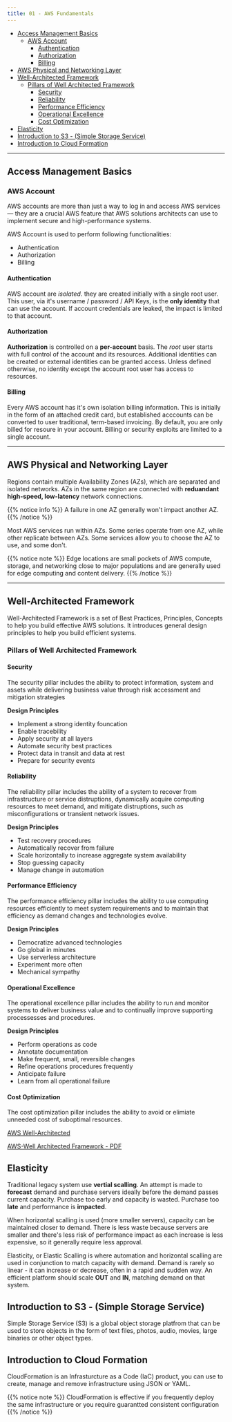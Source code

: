 ```yaml
---
title: 01 - AWS Fundamentals
---
```


- [Access Management Basics](#access-management-basics)
  - [AWS Account](#aws-account)
    - [Authentication](#authentication)
    - [Authorization](#authorization)
    - [Billing](#billing)
- [AWS Physical and Networking Layer](#aws-physical-and-networking-layer)
- [Well-Architected Framework](#well-architected-framework)
  - [Pillars of Well Architected Framework](#pillars-of-well-architected-framework)
    - [Security](#security)
    - [Reliability](#reliability)
    - [Performance Efficiency](#performance-efficiency)
    - [Operational Excellence](#operational-excellence)
    - [Cost Optimization](#cost-optimization)
- [Elasticity](#elasticity)
- [Introduction to S3 - (Simple Storage Service)](#introduction-to-s3---simple-storage-service)
- [Introduction to Cloud Formation](#introduction-to-cloud-formation)

---

## Access Management Basics

### AWS Account

AWS accounts are more than just a way to log in and access AWS services — they are a crucial AWS feature that AWS solutions architects can use to implement secure and high-performance systems. 

AWS Account is used to perform following functionalities:

* Authentication
* Authorization
* Billing

#### Authentication
AWS account are *isolated*. they are created initially with a single root user. This user, via it's username / password / API Keys, is the **only identity** that can use the account. If account credentials are leaked, the impact is limited to that account.

#### Authorization
**Authorization** is controlled on a **per-account** basis. The *root* user starts with full control of the account and its resources. Additional identities can be created or external identities can be granted access. Unless defined otherwise, no identity except the account root user has access to resources.

#### Billing
Every AWS account has it's own isolation billing information. This is initially in the form of an attached credit card, but established acccounts can be converted to user traditional, term-based invoicing. By default, you are only billed for resoure in your account. Billing or security exploits are limited to a single account.

---

##  AWS Physical and Networking Layer

Regions contain multiple Availability Zones (AZs), which are separated and isolated networks. AZs in the same region are connected with **reduandant high-speed, low-latency** network connections.

{{% notice info %}}
A failure in one AZ generally won't impact another AZ.
{{% /notice %}}

Most AWS services run within AZs. Some series operate from one AZ, while other replicate between AZs. Some services allow you to choose the AZ to use, and some don't.

{{% notice note %}}
Edge locations are small pockets of AWS compute, storage, and networking close to major populations and are generally used for edge computing and content delivery.
{{% /notice %}}

---

## Well-Architected Framework

Well-Architected Framework is a set of Best Practices, Principles, Concepts to help you build effective AWS solutions. It introduces general design principles to help you build efficient systems.

### Pillars of Well Architected Framework

#### Security
The security pillar includes the ability to protect information, system and assets while delivering business value through risk accessment and mitigation strategies

**Design Principles**

* Implement a strong identity founcation
* Enable tracebility
* Apply security at all layers
* Automate security best practices
* Protect data in transit and data at rest
* Prepare for security events

#### Reliability
The reliability pillar includes the ability of a system to recover from infrastructure or service distruptions, dynamically acquire computing resources to meet demand, and mitigate distruptions, such as misconfigurations or transient network issues.

**Design Principles**

* Test recovery procedures
* Automatically recover from failure
* Scale horizontally to increase aggregate system availability
* Stop guessing capacity
* Manage change in automation


#### Performance Efficiency
The performance efficiency pillar includes the ability to use computing resources efficiently to meet system requirements and to maintain that efficiency as demand changes and technologies evolve.

**Design Principles**

* Democratize advanced technologies
* Go global in minutes
* Use serverless architecture
* Experiment more often
* Mechanical sympathy

#### Operational Excellence
The operational excellence pillar includes the ability to run and monitor systems to deliver business value and to continually improve supporting processesses and procedures.

**Design Principles**

* Perform operations as code
* Annotate documentation
* Make frequent, small, reversible changes
* Refine operations procedures frequently
* Anticipate failure
* Learn from all operational failure

#### Cost Optimization

The cost optimization pillar includes the ability to avoid or elimiate unneeded cost of suboptimal resources.

[AWS Well-Architected](https://aws.amazon.com/architecture/well-architected/)

[AWS-Well Architected Framework - PDF](https://d1.awsstatic.com/whitepapers/architecture/AWS_Well-Architected_Framework.pdf)

## Elasticity

Traditional legacy system use **vertial scalling**. An attempt is made to **forecast** demand and purchase servers ideally before the demand passes current capacity. Purchase too early and capacity is wasted. Purchase too **late** and performance is **impacted**.

When horizontal scalling is used (more smaller servers), capacity can be maintained closer to demand. There is less waste because servers are smaller and there's less risk of performance impact as each increase is less expensive, so it generally require less approval.

Elasticity, or Elastic Scalling is where automation and horizontal scalling are used in conjunction to match capacity with demand. Demand is rarely so linear - it can increase or decrease, often in a rapid and sudden way. An efficient platform should scale **OUT** and **IN**, matching demand on that system.

## Introduction to S3 - (Simple Storage Service)

Simple Storage Service (S3) is a global object storage platfrom that can be used to store objects in the form of text files, photos, audio, movies, large binaries or other object types.

## Introduction to Cloud Formation

CloudFormation is an Infrasturcture as a Code (IaC) product, you can use to create, manage and remove infrastructure using JSON or YAML.

{{% notice note %}}
CloudFormation is effective if you frequently deploy the same infrastructure or you require guarantted consistent configuration
{{% /notice %}}